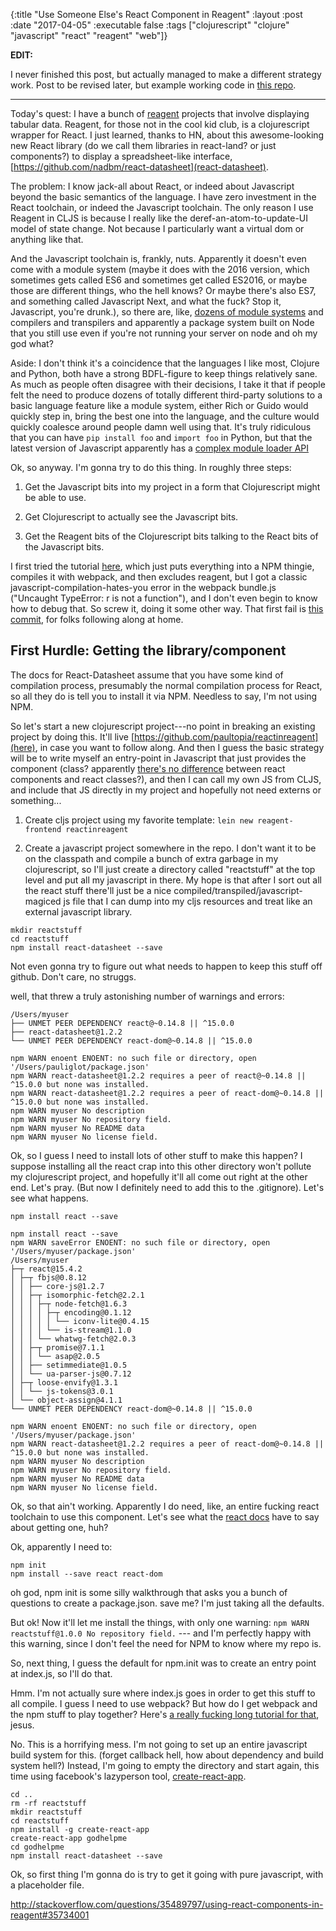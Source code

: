 {:title "Use Someone Else's React Component in Reagent"
 :layout :post
 :date "2017-04-05"
 :executable false
 :tags  ["clojurescript" "clojure" "javascript" "react" "reagent" "web"]}

**EDIT:** 

I never finished this post, but actually managed to make a different strategy work. Post to be revised later, but example working code in [this repo](https://github.com/paultopia/datasheetexperiment).

<hr>
 
Today's quest: I have a bunch of [reagent](https://reagent-project.github.io/) projects that involve displaying tabular data. Reagent, for those not in the cool kid club, is a clojurescript wrapper for React. I just learned, thanks to HN, about this awesome-looking new React library (do we call them libraries in react-land?  or just components?) to display a spreadsheet-like interface, [https://github.com/nadbm/react-datasheet](react-datasheet).

The problem: I know jack-all about React, or indeed about Javascript beyond the basic semantics of the language.  I have zero investment in the React toolchain, or indeed the Javascript toolchain.  The only reason I use Reagent in CLJS is because I really like the deref-an-atom-to-update-UI model of state change. Not because I particularly want a virtual dom or anything like that. 

And the Javascript toolchain is, frankly, nuts. Apparently it doesn't even come with a module system (maybe it does with the 2016 version, which sometimes gets called ES6 and sometimes get called ES2016, or maybe those are different things, who the hell knows? Or maybe there's also ES7, and something called Javascript Next, and what the fuck?  Stop it, Javascript, you're drunk.), so there are, like, [dozens of module systems](https://github.com/nadbm/react-datasheet) and compilers and transpilers and apparently a package system built on Node that you still use even if you're not running your server on node and oh my god what? 

Aside: I don't think it's a coincidence that the languages I like most, Clojure and Python, both have a strong BDFL-figure to keep things relatively sane. As much as people often disagree with their decisions, I take it that if people felt the need to produce dozens of totally different third-party solutions to a basic language feature like a module system, either Rich or Guido would quickly step in, bring the best one into the language, and the culture would quickly coalesce around people damn well using that. It's truly ridiculous that you can have `pip install foo` and `import foo` in Python, but that the latest version of Javascript apparently has a [complex module loader API](http://exploringjs.com/es6/ch_modules.html)

Ok, so anyway. I'm gonna try to do this thing. In roughly three steps: 

1.  Get the Javascript bits into my project in a form that Clojurescript might be able to use.

2.  Get Clojurescript to actually see the Javascript bits.

3.  Get the Reagent bits of the Clojurescript bits talking to the React bits of the Javascript bits.

I first tried the tutorial [here](http://blob.tomerweller.com/reagent-import-react-components-from-npm), which just puts everything into a NPM thingie, compiles it with webpack, and then excludes reagent, but I got a classic javascript-compilation-hates-you error in the webpack bundle.js ("Uncaught TypeError: r is not a function"), and I don't even begin to know how to debug that.  So screw it, doing it some other way.  That first fail is [this commit](https://github.com/paultopia/reactinreagent/commit/a8edc242652fbcfdb6545d7447133991bd7ca732), for folks following along at home.

## First Hurdle: Getting the library/component

The docs for React-Datasheet assume that you have some kind of compilation process, presumably the normal compilation process for React, so all they do is tell you to install it via NPM. Needless to say, I'm not using NPM. 

So let's start a new clojurescript project---no point in breaking an existing project by doing this.  It'll live [https://github.com/paultopia/reactinreagent](here), in case you want to follow along.  And then I guess the basic strategy will be to write myself an entry-point in Javascript that just provides the component (class?  apparently [there's no difference](https://reactjsnews.com/composing-components) between react components and react classes?), and then I can call my own JS from CLJS, and include that JS directly in my project and hopefully not need externs or something...

1.  Create cljs project using my favorite template: `lein new reagent-frontend reactinreagent`

2.  Create a javascript project somewhere in the repo.  I don't want it to be on the classpath and compile a bunch of extra garbage in my clojurescript, so I'll just create a directory called "reactstuff" at the top level and put all my javascript in there. My hope is that after I sort out all the react stuff there'll just be a nice compiled/transpiled/javascript-magiced js file that I can dump into my cljs resources and treat like an external javascript library.

```
mkdir reactstuff
cd reactstuff
npm install react-datasheet --save
```

Not even gonna try to figure out what needs to happen to keep this stuff off github.  Don't care, no struggs.

well, that threw a truly astonishing number of warnings and errors: 

```
/Users/myuser
├── UNMET PEER DEPENDENCY react@~0.14.8 || ^15.0.0
├── react-datasheet@1.2.2
└── UNMET PEER DEPENDENCY react-dom@~0.14.8 || ^15.0.0

npm WARN enoent ENOENT: no such file or directory, open '/Users/pauliglot/package.json'
npm WARN react-datasheet@1.2.2 requires a peer of react@~0.14.8 || ^15.0.0 but none was installed.
npm WARN react-datasheet@1.2.2 requires a peer of react-dom@~0.14.8 || ^15.0.0 but none was installed.
npm WARN myuser No description
npm WARN myuser No repository field.
npm WARN myuser No README data
npm WARN myuser No license field.

```

Ok, so I guess I need to install lots of other stuff to make this happen?  I suppose installing all the react crap into this other directory won't pollute my clojurescript project, and hopefully it'll all come out right at the other end.  Let's pray.  (But now I definitely need to add this to the .gitignore). Let's see what happens.  

```
npm install react --save

npm install react --save
npm WARN saveError ENOENT: no such file or directory, open '/Users/myuser/package.json'
/Users/myuser
├─┬ react@15.4.2
│ ├─┬ fbjs@0.8.12
│ │ ├── core-js@1.2.7
│ │ ├─┬ isomorphic-fetch@2.2.1
│ │ │ ├─┬ node-fetch@1.6.3
│ │ │ │ ├─┬ encoding@0.1.12
│ │ │ │ │ └── iconv-lite@0.4.15
│ │ │ │ └── is-stream@1.1.0
│ │ │ └── whatwg-fetch@2.0.3
│ │ ├─┬ promise@7.1.1
│ │ │ └── asap@2.0.5
│ │ ├── setimmediate@1.0.5
│ │ └── ua-parser-js@0.7.12
│ ├─┬ loose-envify@1.3.1
│ │ └── js-tokens@3.0.1
│ └── object-assign@4.1.1
└── UNMET PEER DEPENDENCY react-dom@~0.14.8 || ^15.0.0

npm WARN enoent ENOENT: no such file or directory, open '/Users/myuser/package.json'
npm WARN react-datasheet@1.2.2 requires a peer of react-dom@~0.14.8 || ^15.0.0 but none was installed.
npm WARN myuser No description
npm WARN myuser No repository field.
npm WARN myuser No README data
npm WARN myuser No license field.

```

Ok, so that ain't working.  Apparently I do need, like, an entire fucking react toolchain to use this component.  Let's see what the [react docs](https://facebook.github.io/react/docs/installation.html) have to say about getting one, huh? 

Ok, apparently I need to:

```
npm init
npm install --save react react-dom
```

oh god, npm init is some silly walkthrough that asks you a bunch of questions to create a package.json.  save me?  I'm just taking all the defaults. 

But ok!  Now it'll let me install the things, with only one warning: `npm WARN reactstuff@1.0.0 No repository field.` --- and I'm perfectly happy with this warning, since I don't feel the need for NPM to know where my repo is.

So, next thing, I guess the default for npm.init was to create an entry point at index.js, so I'll do that. 

Hmm.  I'm not actually sure where index.js goes in order to get this stuff to all compile. I guess I need to use webpack?  But how do I get webpack and the npm stuff to play together?  Here's [a really fucking long tutorial for that](https://scotch.io/tutorials/setup-a-react-environment-using-webpack-and-babel), jesus.

No.  This is a horrifying mess.  I'm not going to set up an entire javascript build system for this.  (forget callback hell, how about dependency and build system hell?)  Instead, I'm going to empty the directory and start again, this time using facebook's lazyperson tool, [create-react-app](https://github.com/facebookincubator/create-react-app). 

```
cd ..
rm -rf reactstuff 
mkdir reactstuff
cd reactstuff 
npm install -g create-react-app
create-react-app godhelpme
cd godhelpme
npm install react-datasheet --save
```

Ok, so first thing I'm gonna do is try to get it going with pure javascript, with a placeholder file. 

http://stackoverflow.com/questions/35489797/using-react-components-in-reagent#35734001
